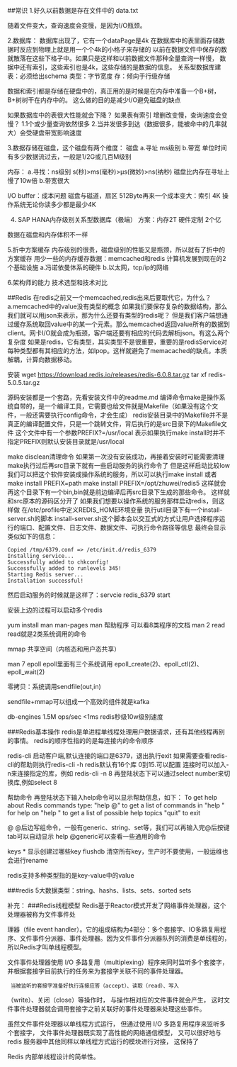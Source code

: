##常识
1.好久以前数据是存在文件中的
data.txt

随着文件变大，查询速度会变慢，是因为I/O瓶颈。

2.数据库：
数据库出现了，它有一个dataPage是4k
在数据库中的表里面存储数据时反应到物理上就是用一个个4k的小格子来存储的
以前在数据文件中保存的数就散落在这些下格子中。如果只是这样和以前数据文件那种全量查询一样慢，
数据中还有索引，这些索引也是4k，这些存储的是数据的信息。
关系型数据库建表：必须给出schema
类型：字节宽度
存：倾向于行级存储

数据和索引都是存储在硬盘中的，真正用的是时候是在内存中准备一个B+树，
B+树树干在内存中的。
这么做的目的是减少I/O避免磁盘的缺点

如果数据库中的表很大性能就会下降？
如果表有索引 增删改变慢，查询速度会变慢？
1.1个或少量查询依然很多
2.当并发很多到达（数据很多，能被命中的几率就大）会受硬盘带宽影响速度




3.数据存储在磁盘，这个磁盘有两个维度：
磁盘
a.寻址 ms级别
b.带宽 单位时间有多少数据流过去，一般是1/2G或几百M级别

内存：
a.寻找：ns级别 s(秒)>ms(毫秒)>μs(微妙)>ns(纳秒)
磁盘比内存在寻址上慢了10w倍
b.带宽很大

I/O buffer：成本问题
磁盘与磁道，扇区 512Byte再来一个成本变大：索引 
4K 操作系统无论你读多少都是最少4K

4. SAP HANA内存级别关系型数据库（极端）
方案：内存2T 硬件定制 2个亿

数据在磁盘和内存体积不一样

5.折中方案缓存
内存级别的很贵，磁盘级别的性能又是瓶颈，所以就有了折中的方案缓存
用少一些的内存缓存数据：memcached和redis
计算机发展到现在的2个基础设施
a.冯诺依曼体系的硬件
b.以太网，tcp/ip的网络


6.架构师的能力
技术选型和技术对比


##Redis
在redis之前又一个memcached,redis出来后要取代它，为什么？
a.memcached中的value没有类型的概念
 如果我们要保存复杂的数据结构，那么我们就可以用json来表示，那为什么还要有类型的redis呢？
 但是我们客户端想通过缓存系统取回value中的某一个元素。那么memcached返回value所有的数据到client。网卡I/O就会成为瓶颈，客户端还要有相应的代码去解析json。有这么两个复杂度
 如果是redis，它有类型，其实类型不是很重要，重要的是redisService对每种类型都有其相应的方法，如lpop。这样就避免了memacached的缺点。本质解耦，计算向数据移动。


安装
wget https://download.redis.io/releases/redis-6.0.8.tar.gz
tar xf redis-5.0.5.tar.gz

源码安装都是一个套路，先看安装文件中的readme.md
编译命令make是操作系统自带的，是一个编译工具，它需要也给文件就是Makefile（如果没有这个文件，一般还需要执行config命令，才会生成）
redis安装目录中的Makefile并不是真正的编译配置文件，只是一个跳转文件，背后执行的是src目录下的Makefile文件
这个文件中有一个参数PREFIX?=/usr/local 表示如果执行make install时并不指定PREFIX则默认安装目录就是/usr/local

make disclean清理命令 如果第一次没有安装成功，再接着安装时可能需要清理
make执行过后再src目录下就有一些启动服务的执行命令了
但是这样启动比较low
我们可以把这个软件安装成操作系统的服务，所以可以执行make install 或者make install  PREFIX=path 
make install PREFIX=/opt/zhuwei/redis5 这样就会再这个目录下有一个bin,bin就是前边编译后再src目录下生成的那些命令。
这样就和src原本的源码区分开了
如果我们想要以操作系统的服务那样启动redis，则这样做
   在/etc/profile中定义REDIS_HOME环境变量
   执行util目录下有一个install-server.sh的脚本
   install-server.sh这个脚本会以交互式的方式让用户选择程序运行的端口、配置文件、日志文件、数据文件、可执行命令路径等信息
   最终会显示类似如下的信息：
   ```
   Copied /tmp/6379.conf => /etc/init.d/redis_6379
   Installing service...
   Successfully added to chkconfig!
   Successfully added to runlevels 345!
   Starting Redis server...
   Installation successful!
  ```
   然后启动服务的时候就是这样了：servcie redis_6379 start
   
安装上边的过程可以启动多个redis

yum install man man-pages
man 帮助程序 可以看8类程序的文档 man 2 read   read就是2类系统调用的命令


mmap 共享空间（内核态和用户态共享）

man 7 epoll
epoll里面有三个系统调用 epoll_create(2)、epoll_ctl(2)、epoll_wait(2)

零拷贝：系统调用sendfile(out,in)

sendfile+mmap可以组成一个高效的组件就是kafka



db-engines
1.5M ops/sec <1ms redis秒级10w级别速度


###Redis基本操作
redis是单进程单线程处理用户数据请求，还有其他线程再别的事情。
redis的顺序性指的的是每连接内的命令顺序

redis-cli 启动客户端,默认连接的端口是6379，退出执行exit
如果需要查看redis-cli的帮助则执行redis-cli -h
redis默认有16个库 0到15.可以配置 连接时可以加入-n来连接指定的库，例如
redis-cli -n 8
再登陆状态下可以通过select number来切换库,例如select 8

帮助命令
再登陆状态下输入help命令可以显示帮助信息，如下：
To get help about Redis commands type:
      "help @<group>" to get a list of commands in <group>
      "help <command>" for help on <command>
      "help <tab>" to get a list of possible help topics
      "quit" to exit



@<group> @后边写组命令，一般有generic、string、set等，我们可以再输入完@后按键tab可以自动显示
help @generic可以查看一些通用的命令

keys * 显示创建过哪些key
flushdb 清空所有key，生产时不要使用，一般运维也会进行rename



redis支持多种类型指的是key-value中的value


###redis 5大数据类型：string、hashs、lists、sets、sorted sets




补充：
###Redis线程模型
Redis基于Reactor模式开发了网络事件处理器，这个处理器被称为文件事件处

理器（file event handler）。它的组成结构为4部分：多个套接字、IO多路复用程序、文件事件分派器、事件处理器。因为文件事件分派器队列的消费是单线程的，所以Redis才叫单线程模型。

文件事件处理器使用 I/O 多路复用（multiplexing）程序来同时监听多个套接字， 并根据套接字目前执行的任务来为套接字关联不同的事件处理器。

     当被监听的套接字准备好执行连接应答（accept）、读取（read）、写入

（write）、关闭（close）等操作时， 与操作相对应的文件事件就会产生， 这时文件事件处理器就会调用套接字之前关联好的事件处理器来处理这些事件。

虽然文件事件处理器以单线程方式运行， 但通过使用 I/O 多路复用程序来监听多个套接字， 文件事件处理器既实现了高性能的网络通信模型， 又可以很好地与 redis 服务器中其他同样以单线程方式运行的模块进行对接， 这保持了

Redis 内部单线程设计的简单性。











